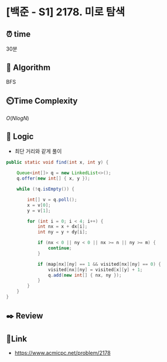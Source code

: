 # [백준 - S1] 2178. 미로 탐색
 
## ⏰  **time**
30분

## :pushpin: **Algorithm**
BFS

## ⏲️**Time Complexity**
$O(N log N)$

## :round_pushpin: **Logic**
- 최단 거리와 같게 풀이


```java
public static void find(int x, int y) {

	Queue<int[]> q = new LinkedList<>();
	q.offer(new int[] { x, y });

	while (!q.isEmpty()) {

		int[] v = q.poll();
		x = v[0];
		y = v[1];

		for (int i = 0; i < 4; i++) {
			int nx = x + dx[i];
			int ny = y + dy[i];

			if (nx < 0 || ny < 0 || nx >= n || ny >= m) {
				continue;
			}

			if (map[nx][ny] == 1 && visited[nx][ny] == 0) {
				visited[nx][ny] = visited[x][y] + 1;
				q.add(new int[] { nx, ny });
			}
		}
	}
}
```

## :black_nib: **Review**



## 📡**Link**
- https://www.acmicpc.net/problem/2178
